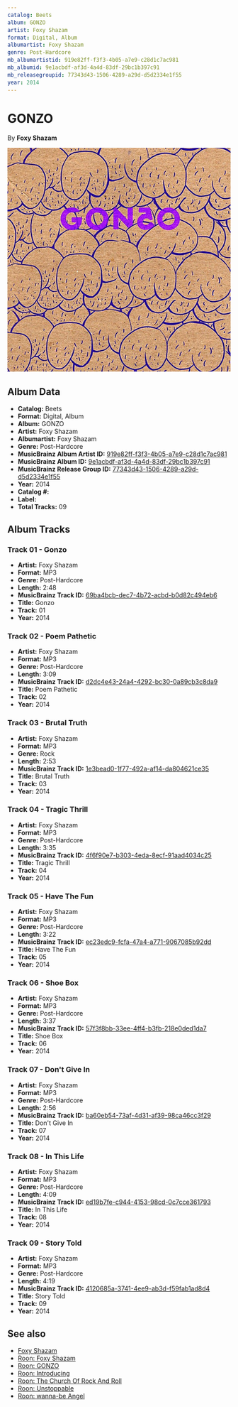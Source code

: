 ```yaml
---
catalog: Beets
album: GONZO
artist: Foxy Shazam
format: Digital, Album
albumartist: Foxy Shazam
genre: Post-Hardcore
mb_albumartistid: 919e82ff-f3f3-4b05-a7e9-c28d1c7ac981
mb_albumid: 9e1acbdf-af3d-4a4d-83df-29bc1b397c91
mb_releasegroupid: 77343d43-1506-4289-a29d-d5d2334e1f55
year: 2014
---
```


# GONZO

By **Foxy Shazam**

![](../../assets/beetscovers/Foxy_Shazam-GONZO.jpg)

## Album Data

- **Catalog:** Beets
- **Format:** Digital, Album
- **Album:** GONZO
- **Artist:** Foxy Shazam
- **Albumartist:** Foxy Shazam
- **Genre:** Post-Hardcore
- **MusicBrainz Album Artist ID:** [919e82ff-f3f3-4b05-a7e9-c28d1c7ac981](https://musicbrainz.org/artist/919e82ff-f3f3-4b05-a7e9-c28d1c7ac981)
- **MusicBrainz Album ID:** [9e1acbdf-af3d-4a4d-83df-29bc1b397c91](https://musicbrainz.org/release/9e1acbdf-af3d-4a4d-83df-29bc1b397c91)
- **MusicBrainz Release Group ID:** [77343d43-1506-4289-a29d-d5d2334e1f55](https://musicbrainz.org/release-group/77343d43-1506-4289-a29d-d5d2334e1f55)
- **Year:** 2014
- **Catalog #:** 
- **Label:** 
- **Total Tracks:** 09

## Album Tracks

### Track 01 - Gonzo

- **Artist:** Foxy Shazam
- **Format:** MP3
- **Genre:** Post-Hardcore
- **Length:** 2:48
- **MusicBrainz Track ID:** [69ba4bcb-dec7-4b72-acbd-b0d82c494eb6](https://musicbrainz.org/recording/69ba4bcb-dec7-4b72-acbd-b0d82c494eb6)
- **Title:** Gonzo
- **Track:** 01
- **Year:** 2014

### Track 02 - Poem Pathetic

- **Artist:** Foxy Shazam
- **Format:** MP3
- **Genre:** Post-Hardcore
- **Length:** 3:09
- **MusicBrainz Track ID:** [d2dc4e43-24a4-4292-bc30-0a89cb3c8da9](https://musicbrainz.org/recording/d2dc4e43-24a4-4292-bc30-0a89cb3c8da9)
- **Title:** Poem Pathetic
- **Track:** 02
- **Year:** 2014

### Track 03 - Brutal Truth

- **Artist:** Foxy Shazam
- **Format:** MP3
- **Genre:** Rock
- **Length:** 2:53
- **MusicBrainz Track ID:** [1e3bead0-1f77-492a-af14-da804621ce35](https://musicbrainz.org/recording/1e3bead0-1f77-492a-af14-da804621ce35)
- **Title:** Brutal Truth
- **Track:** 03
- **Year:** 2014

### Track 04 - Tragic Thrill

- **Artist:** Foxy Shazam
- **Format:** MP3
- **Genre:** Post-Hardcore
- **Length:** 3:35
- **MusicBrainz Track ID:** [4f6f90e7-b303-4eda-8ecf-91aad4034c25](https://musicbrainz.org/recording/4f6f90e7-b303-4eda-8ecf-91aad4034c25)
- **Title:** Tragic Thrill
- **Track:** 04
- **Year:** 2014

### Track 05 - Have The Fun

- **Artist:** Foxy Shazam
- **Format:** MP3
- **Genre:** Post-Hardcore
- **Length:** 3:22
- **MusicBrainz Track ID:** [ec23edc9-fcfa-47a4-a771-9067085b92dd](https://musicbrainz.org/recording/ec23edc9-fcfa-47a4-a771-9067085b92dd)
- **Title:** Have The Fun
- **Track:** 05
- **Year:** 2014

### Track 06 - Shoe Box

- **Artist:** Foxy Shazam
- **Format:** MP3
- **Genre:** Post-Hardcore
- **Length:** 3:37
- **MusicBrainz Track ID:** [57f3f8bb-33ee-4ff4-b3fb-218e0ded1da7](https://musicbrainz.org/recording/57f3f8bb-33ee-4ff4-b3fb-218e0ded1da7)
- **Title:** Shoe Box
- **Track:** 06
- **Year:** 2014

### Track 07 - Don't Give In

- **Artist:** Foxy Shazam
- **Format:** MP3
- **Genre:** Post-Hardcore
- **Length:** 2:56
- **MusicBrainz Track ID:** [ba60eb54-73af-4d31-af39-98ca46cc3f29](https://musicbrainz.org/recording/ba60eb54-73af-4d31-af39-98ca46cc3f29)
- **Title:** Don't Give In
- **Track:** 07
- **Year:** 2014

### Track 08 - In This Life

- **Artist:** Foxy Shazam
- **Format:** MP3
- **Genre:** Post-Hardcore
- **Length:** 4:09
- **MusicBrainz Track ID:** [ed19b7fe-c944-4153-98cd-0c7cce361793](https://musicbrainz.org/recording/ed19b7fe-c944-4153-98cd-0c7cce361793)
- **Title:** In This Life
- **Track:** 08
- **Year:** 2014

### Track 09 - Story Told

- **Artist:** Foxy Shazam
- **Format:** MP3
- **Genre:** Post-Hardcore
- **Length:** 4:19
- **MusicBrainz Track ID:** [4120685a-3741-4ee9-ab3d-f59fab1ad8d4](https://musicbrainz.org/recording/4120685a-3741-4ee9-ab3d-f59fab1ad8d4)
- **Title:** Story Told
- **Track:** 09
- **Year:** 2014


## See also

- [Foxy Shazam](Foxy_Shazam.md)
- [Roon: Foxy Shazam](../../Roon/Foxy_Shazam/Foxy_Shazam.md)
- [Roon: GONZO](../../Roon/Foxy_Shazam/GONZO.md)
- [Roon: Introducing](../../Roon/Foxy_Shazam/Introducing.md)
- [Roon: The Church Of Rock And Roll](../../Roon/Foxy_Shazam/The_Church_Of_Rock_And_Roll.md)
- [Roon: Unstoppable](../../Roon/Foxy_Shazam/Unstoppable.md)
- [Roon: wanna-be Angel](../../Roon/Foxy_Shazam/wanna-be_Angel.md)
